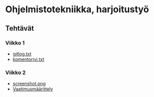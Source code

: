 # Ohjelmistotekniikka, harjoitustyö
## Tehtävät
### Viikko 1


  - [gitlog.txt](https://github.com/nothros/ot-harjoitustyo/blob/master/laskarit/viikko1/gitlog.txt)
  - [komentorivi.txt](https://github.com/nothros/ot-harjoitustyo/blob/master/laskarit/viikko1/komentorivi.txt)

### Viikko 2
  

  - [screenshot.png](https://github.com/nothros/ot-harjoitustyo/blob/master/laskarit/viikko2/screenshot.png)
  - [Vaatimusmäärittely](https://github.com/nothros/ot-harjoitustyo/blob/master/ot-projekti/vaatimusmaarittely.md)
